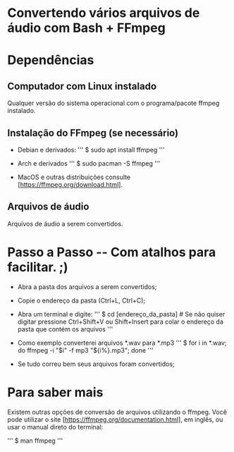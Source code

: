 Convertendo vários arquivos de áudio com Bash + FFmpeg
===================

# Dependências

## Computador com Linux instalado

Qualquer versão do sistema operacional com o programa/pacote ffmpeg instalado.

## Instalação do FFmpeg (se necessário)

* Debian e derivados:
''' $ sudo apt install ffmpeg
'''

* Arch e derivados
''' $ sudo pacman -S ffmpeg
'''

* MacOS e outras distribuições consulte [https://ffmpeg.org/download.html].


## Arquivos de áudio

Arquivos de áudio a serem convertidos.


# Passo a Passo -- Com atalhos para facilitar. ;)

* Abra a pasta dos arquivos a serem convertidos;

* Copie o endereço da pasta (Ctrl+L, Ctrl+C);

* Abra um terminal e digite:
''' $ cd \[endereço_da_pasta\] # Se não quiser digitar pressione Ctrl+Shift+V ou Shift+Insert para colar o endereço da pasta que contém os arquivos
'''

* Como exemplo converterei arquivos *.wav para *.mp3
''' $ for i in *.wav; do ffmpeg -i "$i" -f mp3 "${i%}.mp3"; done
'''

* Se tudo correu bem seus arquivos foram convertidos;

# Para saber mais

Existem outras opções de conversão de arquivos utilizando o ffmpeg. Você pode utilizar o site [https://ffmpeg.org/documentation.html], em inglês, ou usar o manual direto do terminal:

''' $ man ffmpeg
'''
